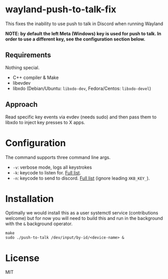 # wayland-push-to-talk-fix
This fixes the inability to use push to talk in Discord when running Wayland


**NOTE: by default the left Meta (Windows) key is used for push to talk. In order to use a different key, see the configuration section below.**

## Requirements

Nothing special.
- C++ compiler & Make
- libevdev
- libxdo (Debian/Ubuntu: `libxdo-dev`, Fedora/Centos: `libxdo-devel`)

## Approach

Read specific key events via evdev (needs sudo) and then pass them to libxdo to inject key presses to X apps.

# Configuration
The command supports three command line args.
- `-v`: verbose mode, logs all keystrokes
- `-k`: keycode to listen for. [Full list](https://github.com/torvalds/linux/blob/master/include/uapi/linux/input-event-codes.h).
- `-n`: keycode to send to discord. [Full list](https://github.com/xkbcommon/libxkbcommon/blob/master/include/xkbcommon/xkbcommon-keysyms.h) (ignore leading `XKB_KEY_`).

# Installation

Optimally we would install this as a user systemctl service (contributions welcome) but for now you will need to build this and run in the background with the `&` background operator.

```
make
sudo ./push-to-talk /dev/input/by-id/<device-name> &
```

# License

MIT
